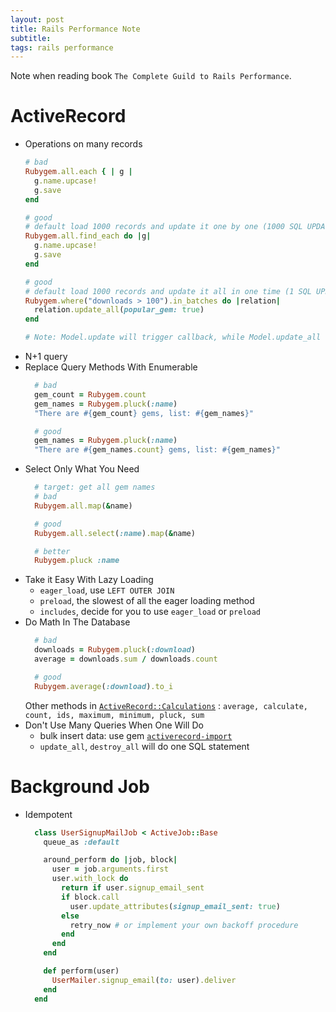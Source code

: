 ```yaml
---
layout: post
title: Rails Performance Note
subtitle:
tags: rails performance
---
```


Note when reading book `The Complete Guild to Rails Performance`.

# ActiveRecord

* Operations on many records
  ```ruby
  # bad
  Rubygem.all.each { | g |
    g.name.upcase!
    g.save
  end

  # good
  # default load 1000 records and update it one by one (1000 SQL UPDATE)
  Rubygem.all.find_each do |g|
    g.name.upcase!
    g.save
  end

  # good
  # default load 1000 records and update it all in one time (1 SQL UPDATE)
  Rubygem.where("downloads > 100").in_batches do |relation|
    relation.update_all(popular_gem: true)
  end

  # Note: Model.update will trigger callback, while Model.update_all skip callbacks
  ```
* N+1 query
* Replace Query Methods With Enumerable
  ```ruby
    # bad
    gem_count = Rubygem.count
    gem_names = Rubygem.pluck(:name)
    "There are #{gem_count} gems, list: #{gem_names}"

    # good
    gem_names = Rubygem.pluck(:name)
    "There are #{gem_names.count} gems, list: #{gem_names}"
  ```
* Select Only What You Need
  ```ruby
    # target: get all gem names
    # bad
    Rubygem.all.map(&name)

    # good
    Rubygem.all.select(:name).map(&name)

    # better
    Rubygem.pluck :name
  ```
* Take it Easy With Lazy Loading
  * `eager_load`, use `LEFT OUTER JOIN`
  * `preload`, the slowest of all the eager loading method
  * `includes`, decide for you to use `eager_load` or `preload`
* Do Math In The Database
  ```ruby
    # bad
    downloads = Rubygem.pluck(:download)
    average = downloads.sum / downloads.count

    # good
    Rubygem.average(:download).to_i
  ```
  Other methods in [`ActiveRecord::Calculations`](http://api.rubyonrails.org/classes/ActiveRecord/Calculations.html) : `average, calculate, count, ids, maximum, minimum, pluck, sum`
* Don't Use Many Queries When One Will Do
  * bulk insert data: use gem [`activerecord-import`](https://github.com/zdennis/activerecord-import)
  * `update_all`, `destroy_all` will do one SQL statement

# Background Job

* Idempotent
  ```ruby
    class UserSignupMailJob < ActiveJob::Base
      queue_as :default

      around_perform do |job, block|
        user = job.arguments.first
        user.with_lock do
          return if user.signup_email_sent
          if block.call
            user.update_attributes(signup_email_sent: true)
          else
            retry_now # or implement your own backoff procedure
          end
        end
      end

      def perform(user)
        UserMailer.signup_email(to: user).deliver
      end
    end
  ```
